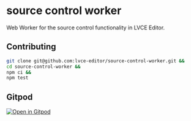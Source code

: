 # source control worker

Web Worker for the source control functionality in LVCE Editor.

## Contributing

```sh
git clone git@github.com:lvce-editor/source-control-worker.git &&
cd source-control-worker &&
npm ci &&
npm test
```

## Gitpod

[![Open in Gitpod](https://gitpod.io/button/open-in-gitpod.svg)](https://gitpod.io/#https://github.com/lvce-editor/source-control-worker)
